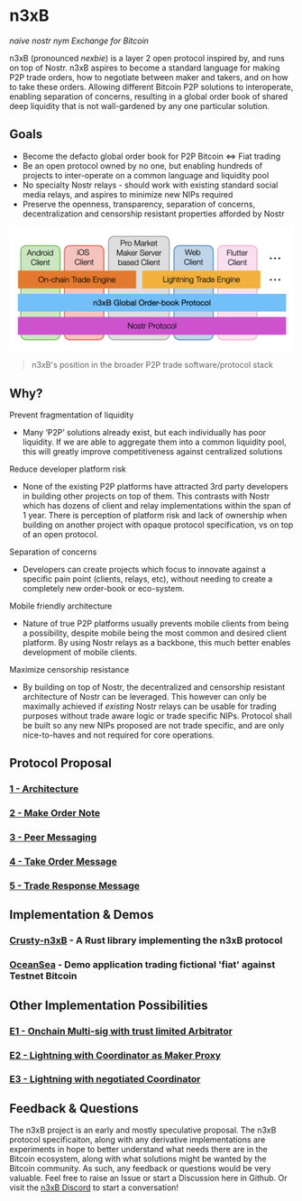 # n3xB

_naive nostr nym Exchange for Bitcoin_

n3xB (pronounced _nexbie_) is a layer 2 open protocol inspired by, and runs on top of Nostr. n3xB aspires to become a standard language for making P2P trade orders, how to negotiate between maker and takers, and on how to take these orders. Allowing different Bitcoin P2P solutions to interoperate, enabling separation of concerns, resulting in a global order book of shared deep liquidity that is not wall-gardened by any one particular solution.

## Goals

- Become the defacto global order book for P2P Bitcoin <=> Fiat trading
- Be an open protocol owned by no one, but enabling hundreds of projects to inter-operate on a common language and liquidity pool
- No specialty Nostr relays - should work with existing standard social media relays, and aspires to minimize new NIPs required
- Preserve the openness, transparency, separation of concerns, decentralization and censorship resistant properties afforded by Nostr

![n3xB's position in the broader P2P trade software/protocol stack](software-protocol-stack.png)

> n3xB's position in the broader P2P trade software/protocol stack

## Why?

Prevent fragmentation of liquidity

- Many ‘P2P’ solutions already exist, but each individually has poor liquidity. If we are able to aggregate them into a common liquidity pool, this will greatly improve competitiveness against centralized solutions

Reduce developer platform risk

- None of the existing P2P platforms have attracted 3rd party developers in building other projects on top of them. This contrasts with Nostr which has dozens of client and relay implementations within the span of 1 year. There is perception of platform risk and lack of ownership when building on another project with opaque protocol specification, vs on top of an open protocol.

Separation of concerns

- Developers can create projects which focus to innovate against a specific pain point (clients, relays, etc), without needing to create a completely new order-book or eco-system.

Mobile friendly architecture

- Nature of true P2P platforms usually prevents mobile clients from being a possibility, despite mobile being the most common and desired client platform. By using Nostr relays as a backbone, this much better enables development of mobile clients.

Maximize censorship resistance

- By building on top of Nostr, the decentralized and censorship resistant architecture of Nostr can be leveraged. This however can only be maximally achieved if _existing_ Nostr relays can be usable for trading purposes without trade aware logic or trade specific NIPs. Protocol shall be built so any new NIPs proposed are not trade specific, and are only nice-to-haves and not required for core operations.

## Protocol Proposal

### [**1 - Architecture**](/specs/architecture/architecture.md)

### [**2 - Make Order Note**](/specs/maker-note/maker-note.md)

### [**3 - Peer Messaging**](/specs/peer-messaging/peer-messaging.md)

### [**4 - Take Order Message**](/specs/taker-message/taker-message.md)

### [**5 - Trade Response Message**](/specs/trade-response/trade-response.md)

## Implementation & Demos

### [**Crusty-n3xB**](https://github.com/nobu-maeda/crusty-n3xb) - A Rust library implementing the n3xB protocol

### [**OceanSea**](https://n3xb.io/fatcrab.html) - Demo application trading fictional 'fiat' against Testnet Bitcoin

## Other Implementation Possibilities

### [**E1 - Onchain Multi-sig with trust limited Arbitrator**](/examples/on-chain/on-chain.md)

### [**E2 - Lightning with Coordinator as Maker Proxy**](/examples/lightning-proxy/lightning-proxy.md)

### [**E3 - Lightning with negotiated Coordinator**](/examples/lightning-negotiated/lightning-negotiated.md)

## Feedback & Questions

The n3xB project is an early and mostly speculative proposal. The n3xB protocol specificaiton, along with any derivative implementations are experiments in hope to better understand what needs there are in the Bitcoin ecosystem, along with what solutions might be wanted by the Bitcoin community. As such, any feedback or questions would be very valuable. Feel free to raise an Issue or start a Discussion here in Github. Or visit the [n3xB Discord](https://discord.com/invite/5CFBMF38Nh) to start a conversation!
